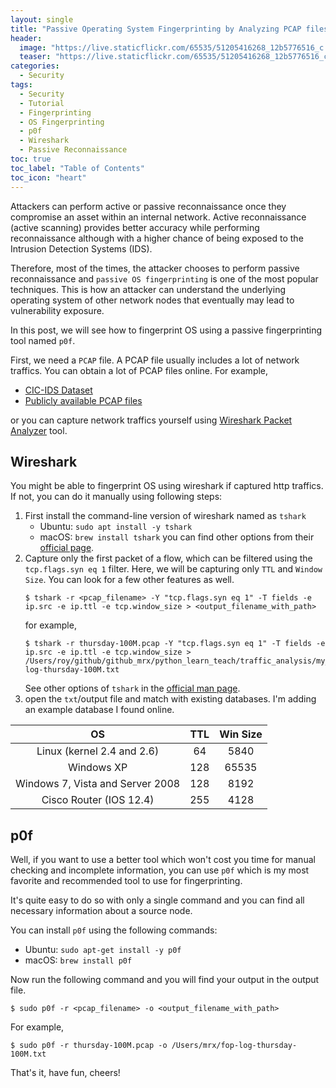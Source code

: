 ```yaml
---
layout: single
title: "Passive Operating System Fingerprinting by Analyzing PCAP files"
header:
  image: "https://live.staticflickr.com/65535/51205416268_12b5776516_c.jpg"
  teaser: "https://live.staticflickr.com/65535/51205416268_12b5776516_c.jpg"
categories:
  - Security
tags:
  - Security
  - Tutorial
  - Fingerprinting
  - OS Fingerprinting
  - p0f
  - Wireshark
  - Passive Reconnaissance
toc: true
toc_label: "Table of Contents"
toc_icon: "heart"
---
```



Attackers can perform active or passive reconnaissance once they compromise an asset within an internal network. Active reconnaissance (active scanning) provides better accuracy while performing reconnaissance although with a higher chance of being exposed to the Intrusion Detection Systems (IDS).

Therefore, most of the times, the attacker chooses to perform passive reconnaissance and `passive OS fingerprinting` is one of the most popular techniques. This is how an attacker can understand the underlying operating system of other network nodes that eventually may lead to vulnerability exposure.

In this post, we will see how to fingerprint OS using a passive fingerprinting tool named `p0f`.

First, we need a `PCAP` file. A PCAP file usually includes a lot of network traffics. You can obtain a lot of PCAP files online. For example,

* [CIC-IDS Dataset](http://205.174.165.80/CICDataset/CIC-IDS-2017/Dataset/PCAPs/)
* [Publicly available PCAP files](https://www.netresec.com/?page=pcapfiles)

or you can capture network traffics yourself using [Wireshark Packet Analyzer](https://www.wireshark.org/) tool. 

## Wireshark
You might be able to fingerprint OS using wireshark if captured http traffics. If not, you can do it manually using following steps:

1. First install the command-line version of wireshark named as `tshark`
	* Ubuntu: `sudo apt install -y tshark`
	* macOS: `brew install tshark`
you can find other options from their [official page](https://tshark.dev/setup/install/).
2. Capture only the first packet of a flow, which can be filtered using the `tcp.flags.syn eq 1` filter. Here, we will be capturing only `TTL` and `Window Size`. You can look for a few other features as well.
	```
	$ tshark -r <pcap_filename> -Y "tcp.flags.syn eq 1" -T fields -e ip.src -e ip.ttl -e tcp.window_size > <output_filename_with_path>
	```
	for example,
	```
	$ tshark -r thursday-100M.pcap -Y "tcp.flags.syn eq 1" -T fields -e ip.src -e ip.ttl -e tcp.window_size > /Users/roy/github/github_mrx/python_learn_teach/traffic_analysis/my_packet_analysis/dataset/tshark-log-thursday-100M.txt
	```
	See other options of `tshark` in the [official man page](https://www.wireshark.org/docs/man-pages/tshark.html).
3. open the `txt`/output file and match with existing databases. I'm adding an example database I found online.

|                OS                | TTL | Win Size |
|:--------------------------------:|:---:|:--------:|
|    Linux (kernel 2.4 and 2.6)    |  64 |   5840   |
|            Windows XP            | 128 |   65535  |
| Windows 7, Vista and Server 2008 | 128 |   8192   |
|      Cisco Router (IOS 12.4)     | 255 |   4128   |




## p0f
Well, if you want to use a better tool which won't cost you time for manual checking and incomplete information, you can use `p0f` which is my most favorite and recommended tool to use for fingerprinting.

It's quite easy to do so with only a single command and you can find all necessary information about a source node.

You can install `p0f` using the following commands:

* Ubuntu: `sudo apt-get install -y p0f`
* macOS: `brew install p0f`

Now run the following command and you will find your output in the output file.
```
$ sudo p0f -r <pcap_filename> -o <output_filename_with_path>
```
For example,
```
$ sudo p0f -r thursday-100M.pcap -o /Users/mrx/fop-log-thursday-100M.txt
```

That's it, have fun, cheers!





<!--stackedit_data:
eyJoaXN0b3J5IjpbLTQ2MzkyODc3MCwtMTM5OTY1MzM1MF19
-->